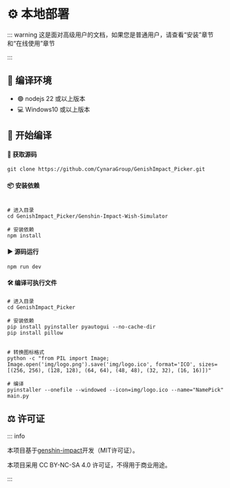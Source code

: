 # ⚙️ 本地部署

::: warning
这是面对高级用户的文档，如果您是普通用户，请查看“安装”章节和“在线使用”章节

:::

## 🔧 编译环境

- 🟢 nodejs 22 或以上版本
- 💻 Windows10 或以上版本

## 🚀 开始编译

#### 🔄 获取源码

```shell [git]
git clone https://github.com/CynaraGroup/GenishImpact_Picker.git
```

#### 📦 安装依赖

```shell [npm]

# 进入目录
cd GenishImpact_Picker/Genshin-Impact-Wish-Simulator

# 安装依赖
npm install
```

#### ▶️ 源码运行

```shell [npm]
npm run dev
```

#### 🛠️ 编译可执行文件

```shell [pip]
# 进入目录
cd GenishImpact_Picker

# 安装依赖
pip install pyinstaller pyautogui --no-cache-dir
pip install pillow

```

```shell [python]

# 转换图标格式
python -c "from PIL import Image; Image.open('img/logo.png').save('img/logo.ico', format='ICO', sizes=[(256, 256), (128, 128), (64, 64), (48, 48), (32, 32), (16, 16)])"

# 编译
pyinstaller --onefile --windowed --icon=img/logo.ico --name="NamePick" main.py

```

## ⚖️ 许可证

::: info 

本项目基于[genshin-impact](https://github.com/animation-picker/genshin-impact)开发（MIT许可证）。

本项目采用 CC BY-NC-SA 4.0 许可证，不得用于商业用途。

:::